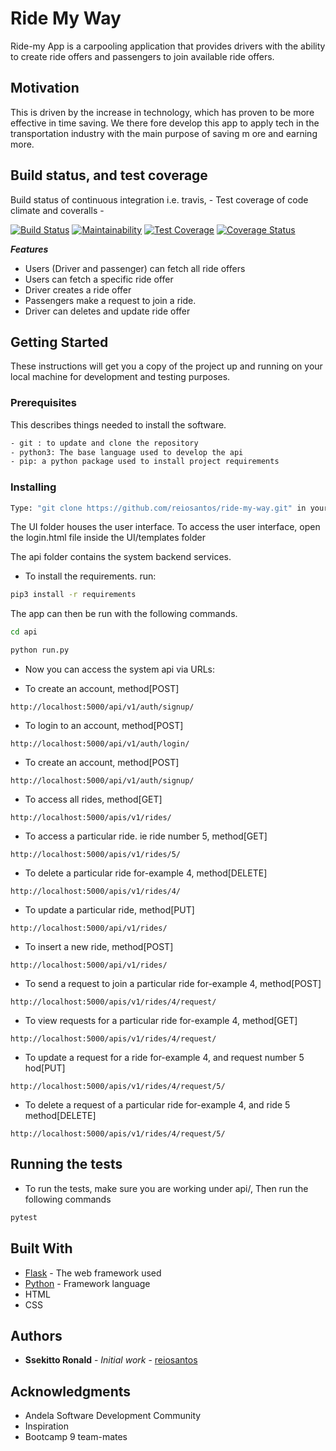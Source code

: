 # Ride My Way

Ride-my App is a carpooling application that provides drivers with the ability to create ride offers
and passengers to join available ride offers.

## Motivation

This is driven by the increase in technology, which has proven to be more effective in time saving.
We there fore develop this app to apply tech in the transportation industry with the main purpose of saving m
ore and earning more.

## Build status, and test coverage

Build status of continuous integration i.e. travis, -
Test coverage of code climate and coveralls -

[![Build Status](https://travis-ci.org/reiosantos/ride-api.svg?branch=feature)](https://travis-ci.org/reiosantos/ride-api)
[![Maintainability](https://api.codeclimate.com/v1/badges/7047d11c77cc6fb3d2db/maintainability)](https://codeclimate.com/github/reiosantos/ride-api/maintainability)
[![Test Coverage](https://api.codeclimate.com/v1/badges/7047d11c77cc6fb3d2db/test_coverage)](https://codeclimate.com/github/reiosantos/ride-api/test_coverage)
[![Coverage Status](https://coveralls.io/repos/github/reiosantos/ride-api/badge.svg?branch=feature)](https://coveralls.io/github/reiosantos/ride-api?branch=feature)

***Features***

 * Users (Driver and passenger) can fetch all ride offers
 * Users can fetch a specific ride offer
 * Driver creates a ride offer
 * Passengers make a request to join a ride.
 * Driver can deletes and update ride offer

## Getting Started

These instructions will get you a copy of the project up and running on your local machine for development
and testing purposes.

### Prerequisites
This describes things needed to install the software.

```bash
- git : to update and clone the repository
- python3: The base language used to develop the api
- pip: a python package used to install project requirements
```

### Installing

```bash
Type: "git clone https://github.com/reiosantos/ride-my-way.git" in your terminal.
```
The UI folder houses the user interface. To access the user interface, open the login.html
file inside the UI/templates folder


The api folder contains the system backend services.

- To install the requirements. run:

```bash
pip3 install -r requirements
```

The app can then be run with the following commands.

```bash
cd api

python run.py
```

- Now you can access the system api via URLs:

* To create an account, method[POST]
```http
http://localhost:5000/api/v1/auth/signup/
```

* To login to an account, method[POST]
```http
http://localhost:5000/api/v1/auth/login/
```
* To create an account, method[POST]
```http
http://localhost:5000/api/v1/auth/signup/
```

* To access all rides, method[GET]
```http
http://localhost:5000/apis/v1/rides/
```

* To access a particular ride. ie ride number 5, method[GET]
```http
http://localhost:5000/apis/v1/rides/5/
```

* To delete a particular ride for-example 4, method[DELETE]
```http
http://localhost:5000/apis/v1/rides/4/
```

* To update a particular ride, method[PUT]
```http
http://localhost:5000/api/v1/rides/
```

* To insert a new ride, method[POST]
```http
http://localhost:5000/api/v1/rides/
```

* To send a request to join a particular ride for-example 4, method[POST]
```http
http://localhost:5000/apis/v1/rides/4/request/
```

* To view requests for a particular ride for-example 4, method[GET]
```http
http://localhost:5000/apis/v1/rides/4/request/
```

* To update a request for a ride for-example 4, 
and request number 5 hod[PUT]
```http
http://localhost:5000/apis/v1/rides/4/request/5/
```

* To delete a request of a particular ride 
for-example 4, and ride 5 method[DELETE]
```http
http://localhost:5000/apis/v1/rides/4/request/5/
```

## Running the tests

- To run the tests, make sure you are working under api/, Then run the following commands

```bash
pytest
```

## Built With

* [Flask](http://flask.pocoo.org/docs/1.0/) - The web framework used
* [Python](https://www.python.org/) - Framework language
* HTML
* CSS

## Authors

* **Ssekitto Ronald** - *Initial work* - [reiosantos](https://github.com/reiosantos)

## Acknowledgments

* Andela Software Development Community
* Inspiration
* Bootcamp 9 team-mates
